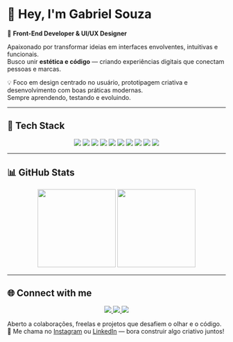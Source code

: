 # 👋 Hey, I'm **Gabriel Souza**

🎨 **Front-End Developer & UI/UX Designer**  

Apaixonado por transformar ideias em interfaces envolventes, intuitivas e funcionais.  
Busco unir **estética e código** — criando experiências digitais que conectam pessoas e marcas.  

💡 Foco em design centrado no usuário, prototipagem criativa e desenvolvimento com boas práticas modernas.  
Sempre aprendendo, testando e evoluindo.

---

## 🚀 **Tech Stack**

<div align="center">

<img src="https://img.shields.io/badge/HTML5-E34F26?style=for-the-badge&logo=html5&logoColor=white" />
<img src="https://img.shields.io/badge/CSS3-1572B6?style=for-the-badge&logo=css3&logoColor=white" />
<img src="https://img.shields.io/badge/JavaScript-F7DF1E?style=for-the-badge&logo=javascript&logoColor=black" />
<img src="https://img.shields.io/badge/React-20232A?style=for-the-badge&logo=react&logoColor=61DAFB" />
<img src="https://img.shields.io/badge/TailwindCSS-06B6D4?style=for-the-badge&logo=tailwindcss&logoColor=white" />
<img src="https://img.shields.io/badge/Figma-F24E1E?style=for-the-badge&logo=figma&logoColor=white" />
<img src="https://img.shields.io/badge/Python-3776AB?style=for-the-badge&logo=python&logoColor=white" />
<img src="https://img.shields.io/badge/Java-007396?style=for-the-badge&logo=java&logoColor=white" />
<img src="https://img.shields.io/badge/PostgreSQL-4169E1?style=for-the-badge&logo=postgresql&logoColor=white" />
<img src="https://img.shields.io/badge/Git-F05032?style=for-the-badge&logo=git&logoColor=white" />

</div>

---

## 📊 **GitHub Stats**

<div align="center">
  <img height="180em" src="https://github-readme-stats.vercel.app/api?username=gabrielsouzaon&show_icons=true&theme=radical" />
  <img height="180em" src="https://github-readme-stats.vercel.app/api/top-langs/?username=gabrielsouzaon&layout=compact&langs_count=7&theme=radical" />
</div>

---

## 🌐 **Connect with me**

<div align="center">
  <a href="https://www.instagram.com/gabrielsoual/">
    <img src="https://img.shields.io/badge/Instagram-E4405F?style=for-the-badge&logo=instagram&logoColor=white" />
  </a>
  <a href="https://www.linkedin.com/in/gabrielsouzaon/">
    <img src="https://img.shields.io/badge/LinkedIn-0077B5?style=for-the-badge&logo=linkedin&logoColor=white" />
  </a>
  <a href="https://github.com/gabrielsouzaon">
    <img src="https://img.shields.io/badge/GitHub-181717?style=for-the-badge&logo=github&logoColor=white" />
  </a>
</div>


Aberto a colaborações, freelas e projetos que desafiem o olhar e o código.  
📩 Me chama no [Instagram](https://www.instagram.com/gabrielsoual/) ou [LinkedIn](https://www.linkedin.com/in/gabrielsouzaon/) — bora construir algo criativo juntos!
